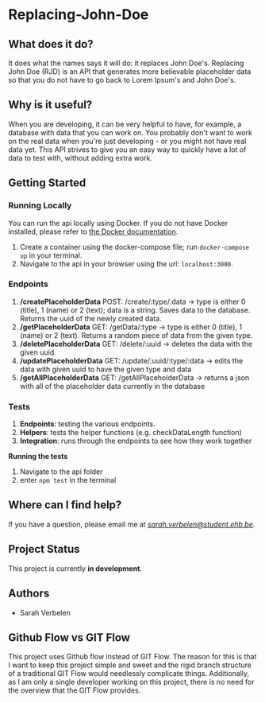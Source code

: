 # Replacing-John-Doe
## What does it do?
It does what the names says it will do: it replaces John Doe's. Replacing John Doe (RJD) is an API that generates more believable placeholder data so that you do not have to go back to Lorem Ipsum's and John Doe's.  
## Why is it useful?
When you are developing, it can be very helpful to have, for example, a database with data that you can work on. You probably don't want to work on the real data when you're just developing - or you might not have real data yet. This API strives to give you an easy way to quickly have a lot of data to test with, without adding extra work. 
## Getting Started
### Running Locally
You can run the api locally using Docker. If you do not have Docker installed, please refer to [the Docker documentation](https://docs.docker.com/). 
1. Create a container using the docker-compose file; run `docker-compose up` in your terminal.
2. Navigate to the api in your browser using the url: `localhost:3000`. 

### Endpoints
1. **/createPlaceholderData** POST: /create/:type/:data -> type is either 0 (title), 1 (name) or 2 (text); data is a string. Saves data to the database. Returns the uuid of the newly created data.
2. **/getPlaceholderData** GET: /getData/:type -> type is either 0 (title), 1 (name) or 2 (text). Returns a random piece of data from the given type.
3. **/deletePlaceholderData** GET: /delete/:uuid -> deletes the data with the given uuid
4. **/updatePlaceholderData** GET: /update/:uuid/:type/:data -> edits the data with given uuid to have the given type and data
5. **/getAllPlaceholderData** GET: /getAllPlaceholderData -> returns a json with all of the placeholder data currently in the database
### Tests
1. **Endpoints**: testing the various endpoints.
2. **Helpers**: tests the helper functions (e.g. checkDataLength function)
3. **Integration**: runs through the endpoints to see how they work together

**Running the tests**
1. Navigate to the api folder
2. enter `npm test` in the terminal
## Where can I find help?
If you have a question, please email me at *sarah.verbelen@student.ehb.be*.
## Project Status
This project is currently **in development**.
## Authors
* Sarah Verbelen

## Github Flow vs GIT Flow
This project uses Github flow instead of GIT Flow. The reason for this is that I want to keep this project simple and sweet and the rigid branch structure of a traditional GIT Flow would needlessly complicate things. Additionally, as I am only a single developer working on this project, there is no need for the overview that the GIT Flow provides.